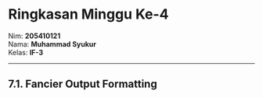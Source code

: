 # Ringkasan Minggu Ke-4
Nim: **205410121**<br>
Nama: **Muhammad Syukur**<br>
Kelas: **IF-3**
___

## 7.1. Fancier Output Formatting <br>
